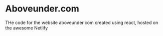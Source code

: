# Aboveunder.com

THe code for the website aboveunder.com created using react, hosted on the awesome Netlify